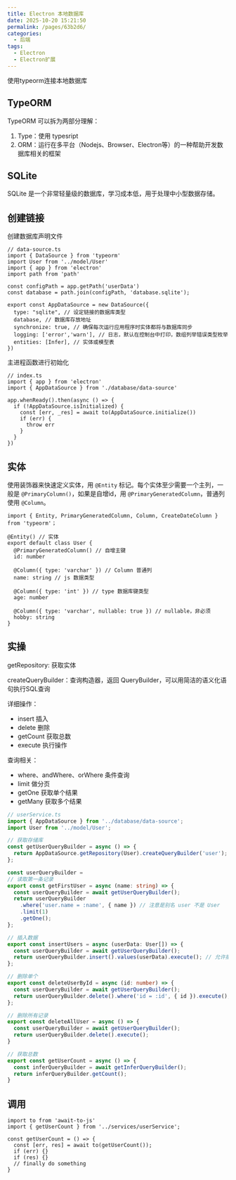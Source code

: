 ```yaml
---
title: Electron 本地数据库
date: 2025-10-20 15:21:50
permalink: /pages/63b2d6/
categories:
  - 后端
tags:
  - Electron
  - Electron扩展
---
```

使用typeorm连接本地数据库
## TypeORM
TypeORM 可以拆为两部分理解：

1.    Type：使用 typesript
2.    ORM：运行在多平台（Nodejs、Browser、Electron等）的一种帮助开发数据库相关的框架

## SQLite
SQLite 是一个非常轻量级的数据库，学习成本低，用于处理中小型数据存储。

## 创建链接
创建数据库声明文件
```
// data-source.ts
import { DataSource } from 'typeorm'
import User from '../model/User'
import { app } from 'electron'
import path from 'path'

const configPath = app.getPath('userData')
const database = path.join(configPath, 'database.sqlite');

export const AppDataSource = new DataSource({
  type: "sqlite", // 设定链接的数据库类型
  database, // 数据库存放地址
  synchronize: true, // 确保每次运行应用程序时实体都将与数据库同步
  logging: ['error','warn'], // 日志，默认在控制台中打印，数组列举错误类型枚举
  entities: [Infer], // 实体或模型表
})
```
主进程函数进行初始化
```
// index.ts
import { app } from 'electron'
import { AppDataSource } from './database/data-source'

app.whenReady().then(async () => {
  if (!AppDataSource.isInitialized) {
    const [err, _res] = await to(AppDataSource.initialize())
    if (err) {
      throw err
    }
  }
})
```

## 实体
使用装饰器来快速定义实体，用 `@Entity` 标记。每个实体至少需要一个主列，一般是 `@PrimaryColumn()`，如果是自增id，用 `@PrimaryGeneratedColumn`，普通列使用 `@Column`。
```
import { Entity, PrimaryGeneratedColumn, Column, CreateDateColumn } from 'typeorm'；

@Entity() // 实体
export default class User {
  @PrimaryGeneratedColumn() // 自增主键
  id: number

  @Column({ type: 'varchar' }) // Column 普通列
  name: string // js 数据类型

  @Column({ type: 'int' }) // type 数据库键类型
  age: number

  @Column({ type: 'varchar', nullable: true }) // nullable，非必须
  hobby: string
}
```

## 实操
getRepository: 获取实体

createQueryBuilder：查询构造器，返回 QueryBuilder，可以用简洁的语义化语句执行SQL查询

详细操作：
- insert 插入
- delete 删除
- getCount 获取总数
- execute 执行操作

查询相关：
- where、andWhere、orWhere 条件查询
- limit 做分页
- getOne 获取单个结果
- getMany 获取多个结果
```ts
// userService.ts
import { AppDataSource } from '../database/data-source';
import User from '../model/User';

// 获取存储库
const getUserQueryBuilder = async () => {
  return AppDataSource.getRepository(User).createQueryBuilder('user');
};

const userQueryBuilder = 
// 读取第一条记录
export const getFirstUser = async (name: string) => {
  const userQueryBuilder = await getUserQueryBuilder();
  return userQueryBuilder
    .where('user.name = :name', { name }) // 注意是别名 user 不是 User
    .limit(1)
    .getOne();
};

// 插入数据
export const insertUsers = async (userData: User[]) => {
  const userQueryBuilder = await getUserQueryBuilder();
  return userQueryBuilder.insert().values(userData).execute(); // 允许插入多条数据
};

// 删除单个
export const deleteUserById = async (id: number) => {
  const userQueryBuilder = await getUserQueryBuilder();
  return userQueryBuilder.delete().where('id = :id', { id }).execute();
};

// 删除所有记录
export const deleteAllUser = async () => {
  const userQueryBuilder = await getUserQueryBuilder();
  return userQueryBuilder.delete().execute();
}

// 获取总数
export const getUserCount = async () => {
  const inferQueryBuilder = await getInferQueryBuilder();
  return inferQueryBuilder.getCount();
}
```
## 调用
```
import to from 'await-to-js'
import { getUserCount } from '../services/userService';

const getUserCount = () => {
  const [err, res] = await to(getUserCount());
  if (err) {}
  if (res) {}
  // finally do something
}
```